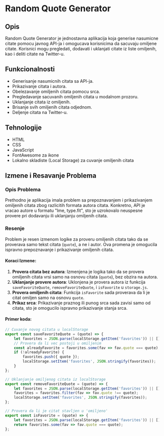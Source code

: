 # Random Quote Generator

## Opis
Random Quote Generator je jednostavna aplikacija koja generise nasumicne citate pomocu javnog API-ja i omogucava korisnicima da sacuvaju omiljene citate. Korisnici mogu pregledati, dodavati i uklanjati citate iz liste omiljenih, kao i deliti citate na Twitter-u.

## Funkcionalnosti
- Generisanje nasumicnih citata sa API-ja.
- Prikazivanje citata i autora.
- Obelezavanje omiljenih citata pomocu srca.
- Pregledavanje sacuvanih omiljenih citata u modalnom prozoru.
- Uklanjanje citata iz omiljenih.
- Brisanje svih omiljenih citata odjednom.
- Deljenje citata na Twitter-u.

## Tehnologije
- HTML
- CSS
- JavaScript
- FontAwesome za ikone
- Lokalno skladiste (Local Storage) za cuvanje omiljenih citata

## Izmene i Resavanje Problema
### Opis Problema
Prethodno je aplikacija imala problem sa prepoznavanjem i prikazivanjem omiljenih citata zbog razlicitih formata autora citata. Konkretno, API je vracao autore u formatu "Ime, type.fit", sto je uzrokovalo neuspesne provere pri dodavanju ili uklanjanju omiljenih citata.

### Resenje
Problem je resen izmenom logike za proveru omiljenih citata tako da se proverava samo tekst citata (`quote`), a ne i autor. Ova promena je omogucila ispravno prepoznavanje i prikazivanje omiljenih citata.

#### Koraci Izmene:
1. **Provera citata bez autora**: Izmenjena je logika tako da se provera omiljenih citata vrsi samo na osnovu citata (`quote`), bez obzira na autora.
2. **Uklanjanje provere autora**: Uklonjena je provera autora iz funkcija `saveFavoriteQuote`, `removeFavoriteQuote`, i `isFavorite` u `storage.js`.
3. **Provera omiljenih citata**: Funkcija `isFavorite` sada proverava da li je citat omiljen samo na osnovu `quote`.
4. **Prikaz srca**: Prikazivanje praznog ili punog srca sada zavisi samo od citata, sto je omogucilo ispravno prikazivanje stanja srca.

#### Primer koda:
```javascript
// Cuvanje novog citata u localStorage
export const saveFavoriteQuote = (quote) => {
    let favorites = JSON.parse(localStorage.getItem('favorites')) || [];
    // Provera da li vec postoji u omiljenim
    const alreadyFavorite = favorites.some(fav => fav.quote === quote);
    if (!alreadyFavorite) {
        favorites.push({ quote });
        localStorage.setItem('favorites', JSON.stringify(favorites));
    }
};

// Uklanjanje omiljenog citata iz localStorage
export const removeFavoriteQuote = (quote) => {
    let favorites = JSON.parse(localStorage.getItem('favorites')) || [];
    favorites = favorites.filter(fav => fav.quote !== quote);
    localStorage.setItem('favorites', JSON.stringify(favorites));
};

// Provera da li je citat stavljen u 'omiljeno'
export const isFavorite = (quote) => {
    let favorites = JSON.parse(localStorage.getItem('favorites')) || [];
    return favorites.some(fav => fav.quote === quote);
};
